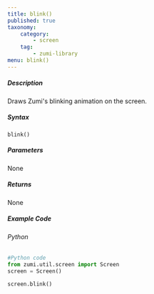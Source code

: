 ```yaml
---
title: blink()
published: true
taxonomy:
    category:
        - screen
    tag:
        - zumi-library
menu: blink()
---
```


##### Description
Draws Zumi's blinking animation on the screen.

##### Syntax
```blink()```<br />

##### Parameters
None

##### Returns
None

##### Example Code
###### Python
```python
#Python code
from zumi.util.screen import Screen 
screen = Screen()

screen.blink()
```